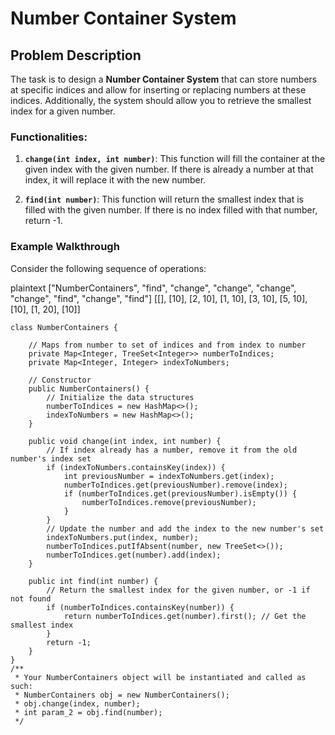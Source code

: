 # Number Container System

## Problem Description

The task is to design a **Number Container System** that can store numbers at specific indices and allow for inserting or replacing numbers at these indices. Additionally, the system should allow you to retrieve the smallest index for a given number.

### Functionalities:

1. **`change(int index, int number)`**: This function will fill the container at the given index with the given number. If there is already a number at that index, it will replace it with the new number.

2. **`find(int number)`**: This function will return the smallest index that is filled with the given number. If there is no index filled with that number, return -1.

### Example Walkthrough

Consider the following sequence of operations:

plaintext
["NumberContainers", "find", "change", "change", "change", "change", "find", "change", "find"]
[[], [10], [2, 10], [1, 10], [3, 10], [5, 10], [10], [1, 20], [10]]

```Code :
class NumberContainers {

    // Maps from number to set of indices and from index to number
    private Map<Integer, TreeSet<Integer>> numberToIndices;
    private Map<Integer, Integer> indexToNumbers;

    // Constructor
    public NumberContainers() {
        // Initialize the data structures
        numberToIndices = new HashMap<>();
        indexToNumbers = new HashMap<>();
    }

    public void change(int index, int number) {
        // If index already has a number, remove it from the old number's index set
        if (indexToNumbers.containsKey(index)) {
            int previousNumber = indexToNumbers.get(index);
            numberToIndices.get(previousNumber).remove(index);
            if (numberToIndices.get(previousNumber).isEmpty()) {
                numberToIndices.remove(previousNumber);
            }
        }
        // Update the number and add the index to the new number's set
        indexToNumbers.put(index, number);
        numberToIndices.putIfAbsent(number, new TreeSet<>());
        numberToIndices.get(number).add(index);
    }

    public int find(int number) {
        // Return the smallest index for the given number, or -1 if not found
        if (numberToIndices.containsKey(number)) {
            return numberToIndices.get(number).first(); // Get the smallest index
        }
        return -1;
    }
}
/**
 * Your NumberContainers object will be instantiated and called as such:
 * NumberContainers obj = new NumberContainers();
 * obj.change(index, number);
 * int param_2 = obj.find(number);
 */
